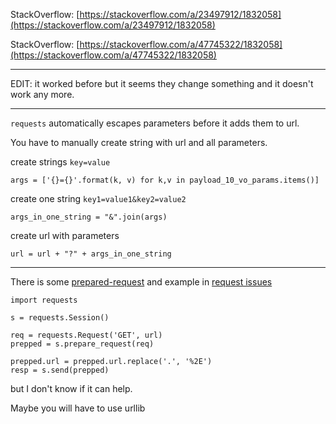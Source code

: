 

StackOverflow: [https://stackoverflow.com/a/23497912/1832058](https://stackoverflow.com/a/23497912/1832058)

StackOverflow: [https://stackoverflow.com/a/47745322/1832058](https://stackoverflow.com/a/47745322/1832058)

---

EDIT: it worked before but it seems they change something and it doesn't work any more.

---

`requests` automatically escapes parameters before it adds them to url.

You have to manually create string with url and all parameters.

create strings `key=value`

    args = ['{}={}'.format(k, v) for k,v in payload_10_vo_params.items()]

create one string `key1=value1&key2=value2`

    args_in_one_string = "&".join(args)

create url with parameters

    url = url + "?" + args_in_one_string

---

There is some [prepared-request](http://docs.python-requests.org/en/latest/user/advanced/#prepared-requests) 
and example in [request issues](https://github.com/requests/requests/issues/1839)


    import requests

    s = requests.Session()
    
    req = requests.Request('GET', url)
    prepped = s.prepare_request(req)
    
    prepped.url = prepped.url.replace('.', '%2E')
    resp = s.send(prepped)

but I don't know if it can help.

Maybe you will have to use urllib
